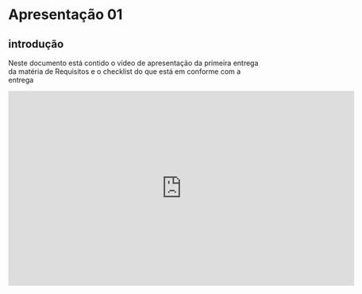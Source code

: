 # Apresentação 01 

## introdução
Neste documento está contido o vídeo de apresentação da primeira entrega da matéria de Requisitos e o checklist do que está em conforme com a entrega

<iframe width="697" height="392" src="https://www.youtube.com/embed/VV7DhPEaTw4?list=PL8iuGQf0VOAG6vZcaa15KTLHQfrdyMldr" title="Requisitos de software Apresentação 01 - grupo 02" frameborder="0" allow="accelerometer; autoplay; clipboard-write; encrypted-media; gyroscope; picture-in-picture; web-share" referrerpolicy="strict-origin-when-cross-origin" allowfullscreen></iframe>